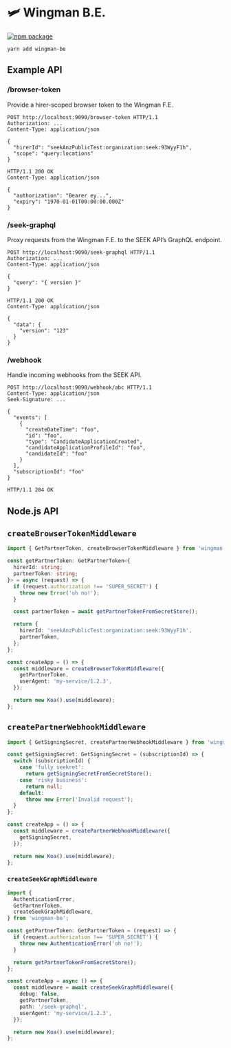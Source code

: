 # 🛩 Wingman B.E.

[![npm package](https://img.shields.io/npm/v/wingman-be)](https://www.npmjs.com/package/wingman-be)

```shell
yarn add wingman-be
```

## Example API

### /browser-token

Provide a hirer-scoped browser token to the Wingman F.E.

```http
POST http://localhost:9090/browser-token HTTP/1.1
Authorization: ...
Content-Type: application/json

{
  "hirerId": "seekAnzPublicTest:organization:seek:93WyyF1h",
  "scope": "query:locations"
}
```

```http
HTTP/1.1 200 OK
Content-Type: application/json

{
  "authorization": "Bearer ey...",
  "expiry": "1970-01-01T00:00:00.000Z"
}
```

### /seek-graphql

Proxy requests from the Wingman F.E. to the SEEK API’s GraphQL endpoint.

```http
POST http://localhost:9090/seek-graphql HTTP/1.1
Authorization: ...
Content-Type: application/json

{
  "query": "{ version }"
}
```

```http
HTTP/1.1 200 OK
Content-Type: application/json

{
  "data": {
    "version": "123"
  }
}
```

### /webhook

Handle incoming webhooks from the SEEK API.

```http
POST http://localhost:9090/webhook/abc HTTP/1.1
Content-Type: application/json
Seek-Signature: ...

{
  "events": [
    {
      "createDateTime": "foo",
      "id": "foo",
      "type": "CandidateApplicationCreated",
      "candidateApplicationProfileId": "foo",
      "candidateId": "foo"
    }
  ],
  "subscriptionId": "foo"
}
```

```http
HTTP/1.1 204 OK
```

## Node.js API

## `createBrowserTokenMiddleware`

```typescript
import { GetPartnerToken, createBrowserTokenMiddleware } from 'wingman-be';

const getPartnerToken: GetPartnerToken<{
  hirerId: string;
  partnerToken: string;
}> = async (request) => {
  if (request.authorization !== 'SUPER_SECRET') {
    throw new Error('oh no!');
  }

  const partnerToken = await getPartnerTokenFromSecretStore();

  return {
    hirerId: 'seekAnzPublicTest:organization:seek:93WyyF1h',
    partnerToken,
  };
};

const createApp = () => {
  const middleware = createBrowserTokenMiddleware({
    getPartnerToken,
    userAgent: 'my-service/1.2.3',
  });

  return new Koa().use(middleware);
};
```

## `createPartnerWebhookMiddleware`

```typescript
import { GetSigningSecret, createPartnerWebhookMiddleware } from 'wingman-be';

const getSigningSecret: GetSigningSecret = (subscriptionId) => {
  switch (subscriptionId) {
    case 'fully seekret':
      return getSigningSecretFromSecretStore();
    case 'risky business':
      return null;
    default:
      throw new Error('Invalid request');
  }
};

const createApp = () => {
  const middleware = createPartnerWebhookMiddleware({
    getSigningSecret,
  });

  return new Koa().use(middleware);
};
```

### `createSeekGraphMiddleware`

```typescript
import {
  AuthenticationError,
  GetPartnerToken,
  createSeekGraphMiddleware,
} from 'wingman-be';

const getPartnerToken: GetPartnerToken = (request) => {
  if (request.authorization !== 'SUPER_SECRET') {
    throw new AuthenticationError('oh no!');
  }

  return getPartnerTokenFromSecretStore();
};

const createApp = async () => {
  const middleware = await createSeekGraphMiddleware({
    debug: false,
    getPartnerToken,
    path: '/seek-graphql',
    userAgent: 'my-service/1.2.3',
  });

  return new Koa().use(middleware);
};
```

